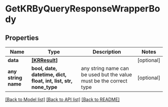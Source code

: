 # GetKRByQueryResponseWrapperBody


## Properties
Name | Type | Description | Notes
------------ | ------------- | ------------- | -------------
**data** | [**[KRResult]**](KRResult.md) |  | [optional] 
**any string name** | **bool, date, datetime, dict, float, int, list, str, none_type** | any string name can be used but the value must be the correct type | [optional]

[[Back to Model list]](../README.md#documentation-for-models) [[Back to API list]](../README.md#documentation-for-api-endpoints) [[Back to README]](../README.md)


